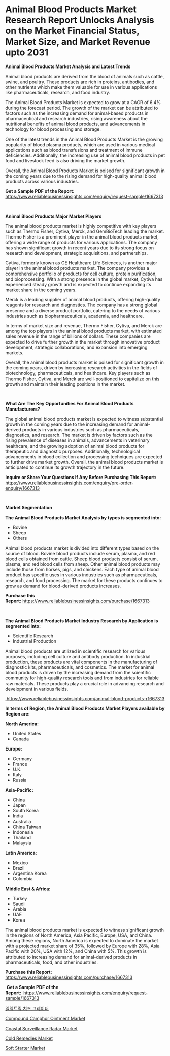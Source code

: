<p><h1>Animal Blood Products Market Research Report Unlocks Analysis on the Market Financial Status, Market Size, and Market Revenue upto 2031</h1></p><p><strong>Animal Blood Products Market Analysis and Latest Trends</strong></p>
<p><p>Animal blood products are derived from the blood of animals such as cattle, swine, and poultry. These products are rich in proteins, antibodies, and other nutrients which make them valuable for use in various applications like pharmaceuticals, research, and food industry.</p><p>The Animal Blood Products Market is expected to grow at a CAGR of 6.4% during the forecast period. The growth of the market can be attributed to factors such as the increasing demand for animal-based products in pharmaceutical and research industries, rising awareness about the nutritional benefits of animal blood products, and advancements in technology for blood processing and storage.</p><p>One of the latest trends in the Animal Blood Products Market is the growing popularity of blood plasma products, which are used in various medical applications such as blood transfusions and treatment of immune deficiencies. Additionally, the increasing use of animal blood products in pet food and livestock feed is also driving the market growth.</p><p>Overall, the Animal Blood Products Market is poised for significant growth in the coming years due to the rising demand for high-quality animal blood products across various industries.</p></p>
<p><strong>Get a Sample PDF of the Report:&nbsp;</strong> <a href="https://www.reliablebusinessinsights.com/enquiry/request-sample/1667313">https://www.reliablebusinessinsights.com/enquiry/request-sample/1667313</a></p>
<p>&nbsp;</p>
<p><strong>Animal Blood Products Major Market Players</strong></p>
<p><p>The animal blood products market is highly competitive with key players such as Thermo Fisher, Cytiva, Merck, and GemBioTech leading the market. Thermo Fisher is a prominent player in the animal blood products market, offering a wide range of products for various applications. The company has shown significant growth in recent years due to its strong focus on research and development, strategic acquisitions, and partnerships.</p><p>Cytiva, formerly known as GE Healthcare Life Sciences, is another major player in the animal blood products market. The company provides a comprehensive portfolio of products for cell culture, protein purification, and bioprocessing. With a strong presence in the global market, Cytiva has experienced steady growth and is expected to continue expanding its market share in the coming years.</p><p>Merck is a leading supplier of animal blood products, offering high-quality reagents for research and diagnostics. The company has a strong global presence and a diverse product portfolio, catering to the needs of various industries such as biopharmaceuticals, academia, and healthcare.</p><p>In terms of market size and revenue, Thermo Fisher, Cytiva, and Merck are among the top players in the animal blood products market, with estimated sales revenue in the range of billions of dollars. These companies are expected to drive further growth in the market through innovative product development, strategic collaborations, and expansion into emerging markets.</p><p>Overall, the animal blood products market is poised for significant growth in the coming years, driven by increasing research activities in the fields of biotechnology, pharmaceuticals, and healthcare. Key players such as Thermo Fisher, Cytiva, and Merck are well-positioned to capitalize on this growth and maintain their leading positions in the market.</p></p>
<p>&nbsp;</p>
<p><strong>What Are The Key Opportunities For Animal Blood Products Manufacturers?</strong></p>
<p><p>The global animal blood products market is expected to witness substantial growth in the coming years due to the increasing demand for animal-derived products in various industries such as pharmaceuticals, diagnostics, and research. The market is driven by factors such as the rising prevalence of diseases in animals, advancements in veterinary healthcare, and the growing adoption of animal blood products for therapeutic and diagnostic purposes. Additionally, technological advancements in blood collection and processing techniques are expected to further drive market growth. Overall, the animal blood products market is anticipated to continue its growth trajectory in the future.</p></p>
<p><strong>Inquire or Share Your Questions If Any Before Purchasing This Report:</strong> <a href="https://www.reliablebusinessinsights.com/enquiry/pre-order-enquiry/1667313">https://www.reliablebusinessinsights.com/enquiry/pre-order-enquiry/1667313</a></p>
<p>&nbsp;</p>
<p><strong>Market Segmentation</strong></p>
<p><strong>The Animal Blood Products Market Analysis by types is segmented into:</strong></p>
<p><ul><li>Bovine</li><li>Sheep</li><li>Others</li></ul></p>
<p><p>Animal blood products market is divided into different types based on the source of blood. Bovine blood products include serum, plasma, and red blood cells obtained from cattle. Sheep blood products consist of serum, plasma, and red blood cells from sheep. Other animal blood products may include those from horses, pigs, and chickens. Each type of animal blood product has specific uses in various industries such as pharmaceuticals, research, and food processing. The market for these products continues to grow as demand for blood-derived products increases.</p></p>
<p><strong>Purchase this Report:&nbsp;</strong><a href="https://www.reliablebusinessinsights.com/purchase/1667313">https://www.reliablebusinessinsights.com/purchase/1667313</a></p>
<p>&nbsp;</p>
<p><strong>The Animal Blood Products Market Industry Research by Application is segmented into:</strong></p>
<p><ul><li>Scientific Research</li><li>Industrial Production</li></ul></p>
<p><p>Animal blood products are utilized in scientific research for various purposes, including cell culture and antibody production. In industrial production, these products are vital components in the manufacturing of diagnostic kits, pharmaceuticals, and cosmetics. The market for animal blood products is driven by the increasing demand from the scientific community for high-quality research tools and from industries for reliable raw materials. These products play a crucial role in advancing research and development in various fields.</p></p>
<p><a href="https://www.reliablebusinessinsights.com/animal-blood-products-r1667313">&nbsp;https://www.reliablebusinessinsights.com/animal-blood-products-r1667313</a></p>
<p><strong>In terms of Region, the Animal Blood Products Market Players available by Region are:</strong></p>
<p>
    <p> <strong> North America: </strong>
        <ul>
            <li>United States</li>
            <li>Canada</li>
        </ul>
        </p> 
    <p> <strong> Europe: </strong>
        <ul>
            <li>Germany</li>
            <li>France</li>
            <li>U.K.</li>
            <li>Italy</li>
            <li>Russia</li>
        </ul>
        </p> 
    <p> <strong> Asia-Pacific: </strong>
        <ul>
            <li>China</li>
            <li>Japan</li>
            <li>South Korea</li>
            <li>India</li>
            <li>Australia</li>
            <li>China Taiwan</li>
            <li>Indonesia</li>
            <li>Thailand</li>
            <li>Malaysia</li>
        </ul>
        </p> 
    <p> <strong> Latin America: </strong>
        <ul>
            <li>Mexico</li>
            <li>Brazil</li>
            <li>Argentina Korea</li>
            <li>Colombia</li>
        </ul>
        </p> 
    <p> <strong> Middle East & Africa: </strong>
        <ul>
            <li>Turkey</li>
            <li>Saudi</li>
            <li>Arabia</li>
            <li>UAE</li>
            <li>Korea</li>
        </ul>
    </p>
    </p>
<p><p>The animal blood products market is expected to witness significant growth in the regions of North America, Asia Pacific, Europe, USA, and China. Among these regions, North America is expected to dominate the market with a projected market share of 35%, followed by Europe with 28%, Asia Pacific with 20%, USA with 12%, and China with 5%. This growth is attributed to increasing demand for animal-derived products in pharmaceuticals, food, and other industries.</p></p>
<p><strong>Purchase this Report: </strong><a href="https://www.reliablebusinessinsights.com/purchase/1667313">https://www.reliablebusinessinsights.com/purchase/1667313</a></p>
<p>&nbsp;<strong>Get a Sample PDF of the Report:&nbsp;&nbsp;</strong><a href="https://www.reliablebusinessinsights.com/enquiry/request-sample/1667313">https://www.reliablebusinessinsights.com/enquiry/request-sample/1667313</a></p>
<p><strong></strong></p>
<p><p><a href="https://medium.com/@iarhbiqv81/%EC%A0%84%EA%B8%B0-%EC%B9%98%EC%A6%88-%EA%B7%B8%EB%A0%88%EC%9D%B4%ED%84%B0-%EC%8B%9C%EC%9E%A5-%EC%A0%84%EB%A7%9D-%EC%99%84%EC%A0%84%ED%95%9C-%EC%82%B0%EC%97%85-%EB%B6%84%EC%84%9D-2024%EB%85%84%EB%B6%80%ED%84%B0-2031%EB%85%84%EA%B9%8C%EC%A7%80-6f681fd71dbb">일렉트릭 치즈 그레이터</a></p><p><a href="https://github.com/mdhefjumiah/Market-Research-Report-List-2/blob/main/compound-camphor-ointment-market.md">Compound Camphor Ointment Market</a></p><p><a href="https://medium.com/@caraleeh23/global-coastal-surveillance-radar-market-focus-on-application-end-use-industry-type-equipment-fdb992a9724f">Coastal Surveillance Radar Market</a></p><p><a href="https://github.com/wrwgzwbr35/Market-Research-Report-List-2/blob/main/cold-remedies-market.md">Cold Remedies Market</a></p><p><a href="https://medium.com/@alexander.bell98078/soft-starter-market-size-is-growing-at-cagr-of-13-1-cba5746f846a">Soft Starter Market</a></p></p>